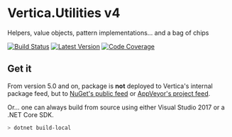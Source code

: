 # Vertica.Utilities v4

Helpers, value objects, pattern implementations... and a bag of chips

[![Build Status](https://ci.appveyor.com/api/projects/status/h8lks4laef9globw?svg=true)](https://ci.appveyor.com/project/VerticaAS/vertica-utilities)
[![Latest Version](https://img.shields.io/nuget/v/Vertica.Utilities.svg)](https://www.nuget.org/packages/Vertica.Utilities/)
[![Code Coverage](https://codecov.io/gh/vertica-as/Vertica.Utilities/branch/master/graph/badge.svg)](https://codecov.io/gh/vertica-as/Vertica.Utilities)

## Get it
From version 5.0 and on, package is **not** deployed to Vertica's internal package feed, but to [NuGet's public feed](https://www.nuget.org/packages/Vertica.Utilities/) or [AppVeyor's project feed](https://ci.appveyor.com/nuget/vertica-utilities-6mjrfbi807ea).

Or... one can always build from source using either Visual Studio 2017 or a .NET Core SDK.

```sh
> dotnet build-local
```
